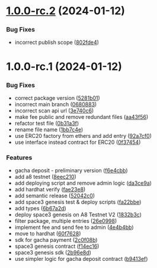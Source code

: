 # [1.0.0-rc.2](https://github.com/ancient8-gg/space3-web3/compare/v1.0.0-rc.1...v1.0.0-rc.2) (2024-01-12)


### Bug Fixes

* incorrect publish scope ([802fde4](https://github.com/ancient8-gg/space3-web3/commit/802fde4c2e8a7220084f57c2eeb9ed32b8ef7f82))

# 1.0.0-rc.1 (2024-01-12)


### Bug Fixes

* correct package version ([5281b01](https://github.com/ancient8-gg/space3-web3/commit/5281b01ee8b5f8e52430fd6ec582ea47026459f1))
* incorrect main branch ([0680883](https://github.com/ancient8-gg/space3-web3/commit/0680883d621c44dce68e4313164084885270461b))
* incorrect scan api url ([3e740c6](https://github.com/ancient8-gg/space3-web3/commit/3e740c60fe9c608d583553bc6c339911381a22d4))
* make fee public and remove redundant files ([aa43f56](https://github.com/ancient8-gg/space3-web3/commit/aa43f5646e090ad8298a6f243eb5ecb135a5a4ff))
* refactor test file ([0b31a3f](https://github.com/ancient8-gg/space3-web3/commit/0b31a3fbc9f860250cc131d1aee1ca772c609a9f))
* rename file name ([1bb7c4e](https://github.com/ancient8-gg/space3-web3/commit/1bb7c4e068342e6b4af0b8a0f226a3f90b5cf534))
* use ERC20 factory from ethers and add entry ([92a7cf0](https://github.com/ancient8-gg/space3-web3/commit/92a7cf036706b427d830b3e9eb3461482ab0b3fc))
* use interface instead contract for ERC20 ([0f37454](https://github.com/ancient8-gg/space3-web3/commit/0f3745455ebe76ab256a998a47905084b3743a45))


### Features

*  gacha deposit  - preliminary version ([f6e4cbb](https://github.com/ancient8-gg/space3-web3/commit/f6e4cbb208013402be6037af46744deceb3aaf8f))
* add a8 testnet ([8eec210](https://github.com/ancient8-gg/space3-web3/commit/8eec2102f515c8814f1efb27034afed64931e001))
* add deploying script and remove admin logic ([da3ce9a](https://github.com/ancient8-gg/space3-web3/commit/da3ce9aaeca377d308d3ae132cbb19e4455d688f))
* add hardhat verify ([fae23e8](https://github.com/ancient8-gg/space3-web3/commit/fae23e8bf4eb5a282b3529e80cc7474c2162fecf))
* add semantic release ([52042c0](https://github.com/ancient8-gg/space3-web3/commit/52042c0e36e1ac98430b07f7531e8156738724f4))
* add space3 genesis test & deploy scripts ([fa22bbe](https://github.com/ancient8-gg/space3-web3/commit/fa22bbea086aa7335a4bbace620c368041cba98c))
* add types ([6b67a2d](https://github.com/ancient8-gg/space3-web3/commit/6b67a2d3692bd6c31646f839e713b03d8b00dfcc))
* deploy space3 genesis on A8 Testnet V2 ([1832b3c](https://github.com/ancient8-gg/space3-web3/commit/1832b3c345d8ce1637340281893168efdaee2c64))
* filter package, multiple entries ([26e0998](https://github.com/ancient8-gg/space3-web3/commit/26e0998e39e6fb8aa38575b4852cec3fe50565bf))
* implement fee and send fee to admin ([4e4b4bb](https://github.com/ancient8-gg/space3-web3/commit/4e4b4bb0852b244619555060f4470c4788324d23))
* move to hardhat ([60f7628](https://github.com/ancient8-gg/space3-web3/commit/60f7628ed0906f47b67ea78361f177db5365feb7))
* sdk for gacha payment ([2c0f08b](https://github.com/ancient8-gg/space3-web3/commit/2c0f08b20e792ae4742d0b03e41a5d6599036eb8))
* space3 genesis contract ([f14ec16](https://github.com/ancient8-gg/space3-web3/commit/f14ec1680b01a67957b07c26296e01d2c6bdd026))
* space3 genesis sdk ([2b96e8d](https://github.com/ancient8-gg/space3-web3/commit/2b96e8daacadedbac4fc6a7c731a112209c60348))
* use simpler logic for gacha deposit contract ([b9413ef](https://github.com/ancient8-gg/space3-web3/commit/b9413ef75bdbb36687a3331c64facaea22f50920))
